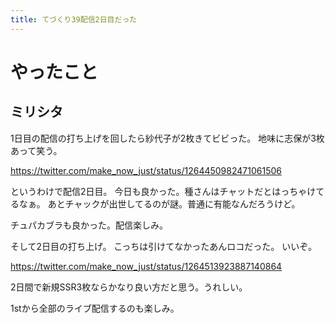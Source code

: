 ```yaml
---
title: てづくり39配信2日目だった
---
```


# やったこと

## ミリシタ

1日目の配信の打ち上げを回したら紗代子が2枚きてビビった。
地味に志保が3枚あって笑う。

<https://twitter.com/make_now_just/status/1264450982471061506>

というわけで配信2日目。
今日も良かった。種さんはチャットだとはっちゃけてるなぁ。
あとチャックが出世してるのが謎。普通に有能なんだろうけど。

チュパカブラも良かった。配信楽しみ。

そして2日目の打ち上げ。
こっちは引けてなかったあんロコだった。
いいぞ。

<https://twitter.com/make_now_just/status/1264513923887140864>

2日間で新規SSR3枚ならかなり良い方だと思う。うれしい。

1stから全部のライブ配信するのも楽しみ。
